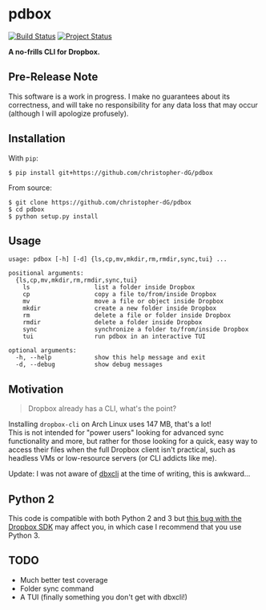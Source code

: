 # pdbox

[![Build Status](https://travis-ci.org/christopher-dG/pdbox.svg?branch=master)](https://travis-ci.org/christopher-dG/pdbox)
[![Project Status](http://www.repostatus.org/badges/latest/wip.svg)](http://www.repostatus.org/#wip)

**A no-frills CLI for Dropbox.**

## Pre-Release Note

This software is a work in progress. I make no guarantees about its
correctness, and will take no responsibility for any data loss that may occur
(although I will apologize profusely).

## Installation

With `pip`:

```
$ pip install git+https://github.com/christopher-dG/pdbox
```

From source:

```
$ git clone https://github.com/christopher-dG/pdbox
$ cd pdbox
$ python setup.py install
```

## Usage

```
usage: pdbox [-h] [-d] {ls,cp,mv,mkdir,rm,rmdir,sync,tui} ...

positional arguments:
  {ls,cp,mv,mkdir,rm,rmdir,sync,tui}
    ls                  list a folder inside Dropbox
    cp                  copy a file to/from/inside Dropbox
    mv                  move a file or object inside Dropbox
    mkdir               create a new folder inside Dropbox
    rm                  delete a file or folder inside Dropbox
    rmdir               delete a folder inside Dropbox
    sync                synchronize a folder to/from/inside Dropbox
    tui                 run pdbox in an interactive TUI

optional arguments:
  -h, --help            show this help message and exit
  -d, --debug           show debug messages
```

## Motivation

> Dropbox already has a CLI, what's the point?

Installing `dropbox-cli` on Arch Linux uses 147 MB, that's a lot!  
This is not intended for "power users" looking for advanced sync
functionality and more, but rather for those looking for a quick, easy way to
access their files when the full Dropbox client isn't practical, such as
headless VMs or low-resource servers (or CLI addicts like me).

Update: I was not aware of [dbxcli](https://github.com/dropbox/dbxcli) at the
time of writing, this is awkward...

## Python 2

This code is compatible with both Python 2 and 3 but
[this bug with the Dropbox SDK](https://github.com/dropbox/dropbox-sdk-python/issues/85)
may affect you, in which case I recommend that you use Python 3.

## TODO

* Much better test coverage
* Folder sync command
* A TUI (finally something you don't get with dbxcli!)
